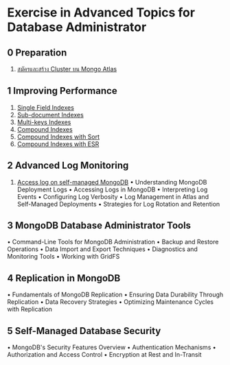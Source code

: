
# Exercise in Advanced Topics for Database Administrator

## 0 Preparation

1. [สมัครและสร้าง Cluster บน Mongo Atlas](prepare/README.md)

## 1 Improving Performance

1. [Single Field Indexes](performance/index-single-field.md)
2. [Sub-document Indexes](performance/index-single-field-sub-document.md)
3. [Multi-keys Indexes](performance/multi-key.md)
4. [Compound Indexes](performance/index-compound.md)
5. [Compound Indexes with Sort](performance/index-compound-sort.md)
6. [Compound Indexes with ESR](performance/index-compound-esr.md)


## 2 Advanced Log Monitoring

1. [Access log on self-managed MongoDB](log-monitoring/access-log.md)
• Understanding MongoDB Deployment Logs
• Accessing Logs in MongoDB
• Interpreting Log Events
• Configuring Log Verbosity
• Log Management in Atlas and Self-Managed Deployments
• Strategies for Log Rotation and Retention

## 3 MongoDB Database Administrator Tools
• Command-Line Tools for MongoDB Administration
• Backup and Restore Operations
• Data Import and Export Techniques
• Diagnostics and Monitoring Tools
• Working with GridFS
## 4 Replication in MongoDB
• Fundamentals of MongoDB Replication
• Ensuring Data Durability Through Replication
• Data Recovery Strategies
• Optimizing Maintenance Cycles with Replication
## 5 Self-Managed Database Security
• MongoDB's Security Features Overview
• Authentication Mechanisms
• Authorization and Access Control
• Encryption at Rest and In-Transit